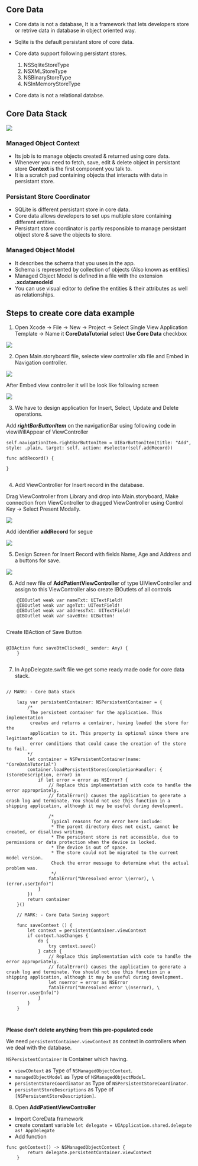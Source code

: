## Core Data

- Core data is not a database, It is a framework that lets developers store or retrive data in database in object oriented way.

- Sqlite is the default persistant store of core data.

- Core data support following persistant stores.
  1. NSSqliteStoreType
  2. NSXMLStoreType
  3. NSBinaryStoreType
  4. NSInMemoryStoreType
- Core data is not a relational databse.

## Core Data Stack

![](CoreDataStack.png)

### Managed Object Context 

- Its job is to manage objects created & returned using core data.
- Whenever you need to fetch, save, edit & delete object in persistant store **Context** is the first component you talk to. 
- It is a scratch pad containing objects that interacts with data in persistant store.

### Persistant Store Coordinator

- SQLite is different persistant store in core data.
- Core data allows developers to set ups multiple store containing different entities.
- Persistant store coordinator is partly responsible to manage persistant object store & save the objects to store.


### Managed Object Model

- It describes the schema that you uses in the app.
- Schema is represented by collection of objects (Also known as entities)
- Managed Object Model is defined in a file with the extension **.xcdatamodeld**
- You can use visual editor to define the entities & their attributes as well as relationships.


## Steps to create core data example

1) Open Xcode -> File -> New -> Project -> Select Single View Application Template -> Name it **CoreDataTutorial** select **Use Core Data** checkbox

![](Step1.png)


2) Open Main.storyboard file, selecte view controller xib file and Embed in Navigation controller.

![](Step2.png)

After Embed view controller it will be look like following screen

![](Step2-1.png)

3) We have to design application for Insert, Select, Update and Delete operations.

Add ***rightBarButtonItem*** on the navigationBar using following code in viewWillAppear of ViewController 

```
self.navigationItem.rightBarButtonItem = UIBarButtonItem(title: "Add", style: .plain, target: self, action: #selector(self.addRecord))

```

```
func addRecord() {
        
}
    
```

4) Add ViewController for Insert record in the database.

Drag ViewController from Library and drop into Main.storyboard, Make connection from ViewController to dragged ViewController using Control Key -> Select Present Modally.

![](Step4.png)

Add identifier **addRecord** for segue 

![](Step4-1.png)

5) Design Screen for Insert Record with fields
Name, Age and Address and a buttons for save.

![](Step5.png)

6) Add new file of **AddPatientViewController** of type UIViewController and assign to this ViewController also create IBOutlets of all controls 

```
	@IBOutlet weak var nameTxt: UITextField!
    @IBOutlet weak var ageTxt: UITextField!
    @IBOutlet weak var addressTxt: UITextField!
    @IBOutlet weak var saveBtn: UIButton!
    
```

Create IBAction of Save Button

```

@IBAction func saveBtnClicked(_ sender: Any) {
    }
    
```


7) In AppDelegate.swift file we get some ready made code for core data stack.


```

// MARK: - Core Data stack

    lazy var persistentContainer: NSPersistentContainer = {
        /*
         The persistent container for the application. This implementation
         creates and returns a container, having loaded the store for the
         application to it. This property is optional since there are legitimate
         error conditions that could cause the creation of the store to fail.
        */
        let container = NSPersistentContainer(name: "CoreDataTutorial")
        container.loadPersistentStores(completionHandler: { (storeDescription, error) in
            if let error = error as NSError? {
                // Replace this implementation with code to handle the error appropriately.
                // fatalError() causes the application to generate a crash log and terminate. You should not use this function in a shipping application, although it may be useful during development.
                 
                /*
                 Typical reasons for an error here include:
                 * The parent directory does not exist, cannot be created, or disallows writing.
                 * The persistent store is not accessible, due to permissions or data protection when the device is locked.
                 * The device is out of space.
                 * The store could not be migrated to the current model version.
                 Check the error message to determine what the actual problem was.
                 */
                fatalError("Unresolved error \(error), \(error.userInfo)")
            }
        })
        return container
    }()

    // MARK: - Core Data Saving support

    func saveContext () {
        let context = persistentContainer.viewContext
        if context.hasChanges {
            do {
                try context.save()
            } catch {
                // Replace this implementation with code to handle the error appropriately.
                // fatalError() causes the application to generate a crash log and terminate. You should not use this function in a shipping application, although it may be useful during development.
                let nserror = error as NSError
                fatalError("Unresolved error \(nserror), \(nserror.userInfo)")
            }
        }
    }
    
    
```


**Please don't delete anything from this pre-populated code**

We need `persistentContainer.viewContext` as context in controllers when we deal with the database.

`NSPersistentContainer` is Container which having. 

- `viewCOntext` as Type of `NSManagedObjectContext`.
- `managedObjectModel` as Type of `NSManagedObjectModel`.
- `persistentStoreCoordinator` as Type of `NSPersistentStoreCoordinator`.
- `persistentStoreDescriptions` as Type of `[NSPersistentStoreDescription]`.


8) Open **AddPatientViewController** 

- Import CoreData framework
- create constant variable 
`let delegate = UIApplication.shared.delegate as! AppDelegate`
- Add function 

```
func getContext() -> NSManagedObjectContext {
        return delegate.persistentContainer.viewContext
    }
```





  
